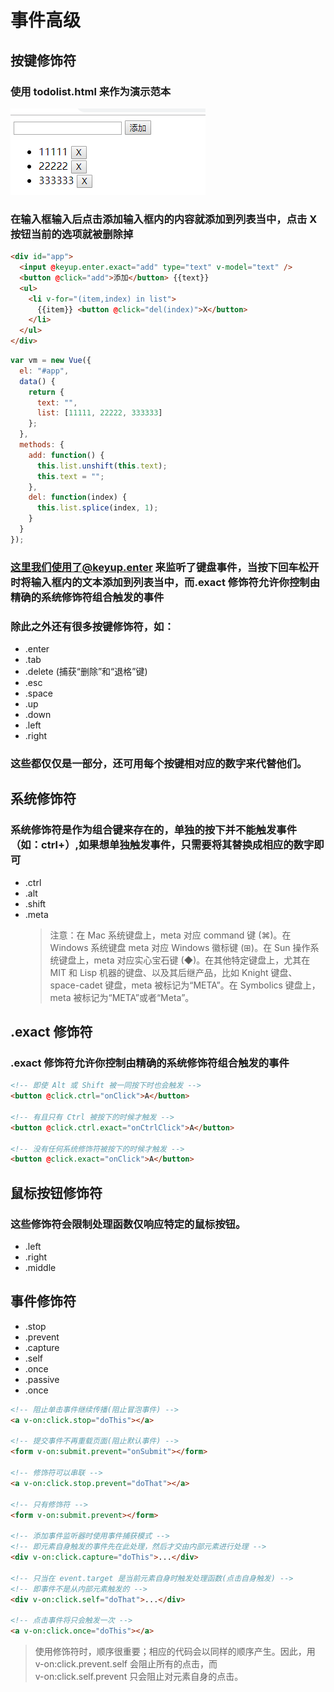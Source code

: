 # 事件高级

## 按键修饰符

### 使用 todolist.html 来作为演示范本

![Alt text](./img/todolist.png)

### 在输入框输入后点击添加输入框内的内容就添加到列表当中，点击 X 按钮当前的选项就被删除掉

```html
<div id="app">
  <input @keyup.enter.exact="add" type="text" v-model="text" />
  <button @click="add">添加</button> {{text}}
  <ul>
    <li v-for="(item,index) in list">
      {{item}} <button @click="del(index)">X</button>
    </li>
  </ul>
</div>
```

```javascript
var vm = new Vue({
  el: "#app",
  data() {
    return {
      text: "",
      list: [11111, 22222, 333333]
    };
  },
  methods: {
    add: function() {
      this.list.unshift(this.text);
      this.text = "";
    },
    del: function(index) {
      this.list.splice(index, 1);
    }
  }
});
```

### 这里我们使用了@keyup.enter 来监听了键盘事件，当按下回车松开时将输入框内的文本添加到列表当中，而.exact 修饰符允许你控制由精确的系统修饰符组合触发的事件

### 除此之外还有很多按键修饰符，如：

- .enter
- .tab
- .delete (捕获“删除”和“退格”键)
- .esc
- .space
- .up
- .down
- .left
- .right

### 这些都仅仅是一部分，还可用每个按键相对应的数字来代替他们。

## 系统修饰符

### 系统修饰符是作为组合键来存在的，单独的按下并不能触发事件（如：ctrl+）,如果想单独触发事件，只需要将其替换成相应的数字即可

- .ctrl
- .alt
- .shift
- .meta
  > 注意：在 Mac 系统键盘上，meta 对应 command 键 (⌘)。在 Windows 系统键盘 meta 对应 Windows 徽标键 (⊞)。在 Sun 操作系统键盘上，meta 对应实心宝石键 (◆)。在其他特定键盘上，尤其在 MIT 和 Lisp 机器的键盘、以及其后继产品，比如 Knight 键盘、space-cadet 键盘，meta 被标记为“META”。在 Symbolics 键盘上，meta 被标记为“META”或者“Meta”。

## .exact 修饰符

### .exact 修饰符允许你控制由精确的系统修饰符组合触发的事件

```html
<!-- 即使 Alt 或 Shift 被一同按下时也会触发 -->
<button @click.ctrl="onClick">A</button>

<!-- 有且只有 Ctrl 被按下的时候才触发 -->
<button @click.ctrl.exact="onCtrlClick">A</button>

<!-- 没有任何系统修饰符被按下的时候才触发 -->
<button @click.exact="onClick">A</button>
```

## 鼠标按钮修饰符

### 这些修饰符会限制处理函数仅响应特定的鼠标按钮。

- .left
- .right
- .middle

## 事件修饰符

- .stop
- .prevent
- .capture
- .self
- .once
- .passive
- .once

```HTML
<!-- 阻止单击事件继续传播(阻止冒泡事件) -->
<a v-on:click.stop="doThis"></a>

<!-- 提交事件不再重载页面(阻止默认事件) -->
<form v-on:submit.prevent="onSubmit"></form>

<!-- 修饰符可以串联 -->
<a v-on:click.stop.prevent="doThat"></a>

<!-- 只有修饰符 -->
<form v-on:submit.prevent></form>

<!-- 添加事件监听器时使用事件捕获模式 -->
<!-- 即元素自身触发的事件先在此处理，然后才交由内部元素进行处理 -->
<div v-on:click.capture="doThis">...</div>

<!-- 只当在 event.target 是当前元素自身时触发处理函数(点击自身触发) -->
<!-- 即事件不是从内部元素触发的 -->
<div v-on:click.self="doThat">...</div>

<!-- 点击事件将只会触发一次 -->
<a v-on:click.once="doThis"></a>
```

> 使用修饰符时，顺序很重要；相应的代码会以同样的顺序产生。因此，用  
> v-on:click.prevent.self 会阻止所有的点击，而  
> v-on:click.self.prevent 只会阻止对元素自身的点击。

